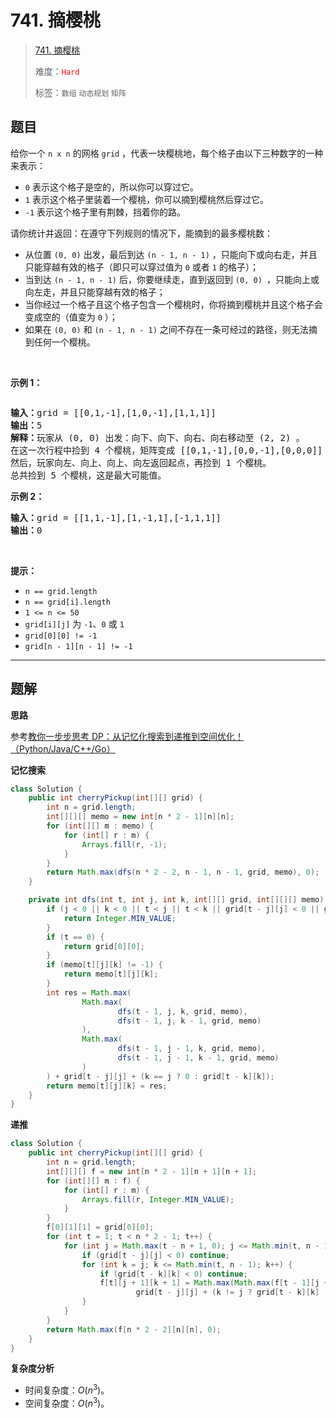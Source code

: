 # 741. 摘樱桃

> [741. 摘樱桃](https://leetcode.cn/problems/cherry-pickup/)
>
> 难度：<font color=red>`Hard`</font>
>
> 标签：`数组` `动态规划` `矩阵`

## 题目

<p>给你一个 <code>n x n</code> 的网格 <code>grid</code> ，代表一块樱桃地，每个格子由以下三种数字的一种来表示：</p>

<ul>
	<li><code>0</code> 表示这个格子是空的，所以你可以穿过它。</li>
	<li><code>1</code> 表示这个格子里装着一个樱桃，你可以摘到樱桃然后穿过它。</li>
	<li><code>-1</code> 表示这个格子里有荆棘，挡着你的路。</li>
</ul>

<p>请你统计并返回：在遵守下列规则的情况下，能摘到的最多樱桃数：</p>

<ul>
	<li>从位置&nbsp;<code>(0, 0)</code> 出发，最后到达 <code>(n - 1, n - 1)</code> ，只能向下或向右走，并且只能穿越有效的格子（即只可以穿过值为 <code>0</code> 或者 <code>1</code> 的格子）；</li>
	<li>当到达 <code>(n - 1, n&nbsp;- 1)</code> 后，你要继续走，直到返回到 <code>(0, 0) </code>，只能向上或向左走，并且只能穿越有效的格子；</li>
	<li>当你经过一个格子且这个格子包含一个樱桃时，你将摘到樱桃并且这个格子会变成空的（值变为 <code>0</code> ）；</li>
	<li>如果在 <code>(0, 0)</code> 和 <code>(n - 1, n - 1)</code> 之间不存在一条可经过的路径，则无法摘到任何一个樱桃。</li>
</ul>

<p>&nbsp;</p>

<p><strong>示例 1：</strong></p>
<img alt="" src="https://assets.leetcode.com/uploads/2020/12/14/grid.jpg" />
<pre>
<b>输入：</b>grid = [[0,1,-1],[1,0,-1],[1,1,1]]
<b>输出：</b>5
<b>解释：</b>玩家从 (0, 0) 出发：向下、向下、向右、向右移动至 (2, 2) 。
在这一次行程中捡到 4 个樱桃，矩阵变成 [[0,1,-1],[0,0,-1],[0,0,0]] 。
然后，玩家向左、向上、向上、向左返回起点，再捡到 1 个樱桃。
总共捡到 5 个樱桃，这是最大可能值。
</pre>

<p><strong>示例 2：</strong></p>

<pre>
<b>输入：</b>grid = [[1,1,-1],[1,-1,1],[-1,1,1]]
<b>输出：</b>0
</pre>

<p>&nbsp;</p>

<p><strong>提示：</strong></p>

<ul>
	<li><code>n == grid.length</code></li>
	<li><code>n == grid[i].length</code></li>
	<li><code>1 &lt;= n &lt;= 50</code></li>
	<li><code>grid[i][j]</code>&nbsp;为&nbsp;<code>-1</code>、<code>0</code>&nbsp;或&nbsp;<code>1</code></li>
	<li><code>grid[0][0] != -1</code></li>
	<li><code>grid[n - 1][n - 1] != -1</code></li>
</ul>


--------------------

## 题解

**思路**

参考[教你一步步思考 DP：从记忆化搜索到递推到空间优化！（Python/Java/C++/Go）](https://leetcode.cn/problems/cherry-pickup/solutions/2766975/jiao-ni-yi-bu-bu-si-kao-dpcong-ji-yi-hua-ruue)

**记忆搜索**

```java
class Solution {
    public int cherryPickup(int[][] grid) {
        int n = grid.length;
        int[][][] memo = new int[n * 2 - 1][n][n];
        for (int[][] m : memo) {
            for (int[] r : m) {
                Arrays.fill(r, -1);
            }
        }
        return Math.max(dfs(n * 2 - 2, n - 1, n - 1, grid, memo), 0);
    }

    private int dfs(int t, int j, int k, int[][] grid, int[][][] memo) {
        if (j < 0 || k < 0 || t < j || t < k || grid[t - j][j] < 0 || grid[t - k][k] < 0) {
            return Integer.MIN_VALUE;
        }
        if (t == 0) {
            return grid[0][0];
        }
        if (memo[t][j][k] != -1) {
            return memo[t][j][k];
        }
        int res = Math.max(
                Math.max(
                        dfs(t - 1, j, k, grid, memo),
                        dfs(t - 1, j, k - 1, grid, memo)
                ),
                Math.max(
                        dfs(t - 1, j - 1, k, grid, memo),
                        dfs(t - 1, j - 1, k - 1, grid, memo)
                )
        ) + grid[t - j][j] + (k == j ? 0 : grid[t - k][k]);
        return memo[t][j][k] = res;
    }
}
```

**递推**
```java
class Solution {
    public int cherryPickup(int[][] grid) {
        int n = grid.length;
        int[][][] f = new int[n * 2 - 1][n + 1][n + 1];
        for (int[][] m : f) {
            for (int[] r : m) {
                Arrays.fill(r, Integer.MIN_VALUE);
            }
        }
        f[0][1][1] = grid[0][0];
        for (int t = 1; t < n * 2 - 1; t++) {
            for (int j = Math.max(t - n + 1, 0); j <= Math.min(t, n - 1); j++) {
                if (grid[t - j][j] < 0) continue;
                for (int k = j; k <= Math.min(t, n - 1); k++) {
                    if (grid[t - k][k] < 0) continue;
                    f[t][j + 1][k + 1] = Math.max(Math.max(f[t - 1][j + 1][k + 1], f[t - 1][j + 1][k]), Math.max(f[t - 1][j][k + 1], f[t - 1][j][k])) +
                            grid[t - j][j] + (k != j ? grid[t - k][k] : 0);
                }
            }
        }
        return Math.max(f[n * 2 - 2][n][n], 0);
    }
}
```

**复杂度分析**

- 时间复杂度：$O(n^3)$。
- 空间复杂度：$O(n^3)$。
